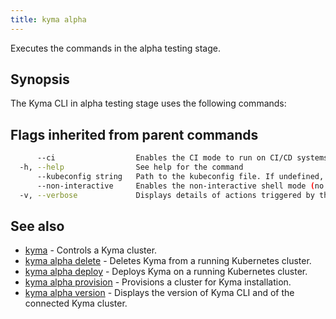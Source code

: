 ```yaml
---
title: kyma alpha
---
```


Executes the commands in the alpha testing stage.

## Synopsis

The Kyma CLI in alpha testing stage uses the following commands:

## Flags inherited from parent commands

```bash
      --ci                  Enables the CI mode to run on CI/CD systems. It avoids any user interaction (such as no dialog prompts) and ensures that logs are formatted properly in log files (such as no spinners for CLI steps).
  -h, --help                See help for the command
      --kubeconfig string   Path to the kubeconfig file. If undefined, Kyma CLI uses the KUBECONFIG environment variable, or falls back "/$HOME/.kube/config".
      --non-interactive     Enables the non-interactive shell mode (no colorized output, no spinner)
  -v, --verbose             Displays details of actions triggered by the command.
```

## See also

* [kyma](#kyma-kyma)	 - Controls a Kyma cluster.
* [kyma alpha delete](#kyma-alpha-delete-kyma-alpha-delete)	 - Deletes Kyma from a running Kubernetes cluster.
* [kyma alpha deploy](#kyma-alpha-deploy-kyma-alpha-deploy)	 - Deploys Kyma on a running Kubernetes cluster.
* [kyma alpha provision](#kyma-alpha-provision-kyma-alpha-provision)	 - Provisions a cluster for Kyma installation.
* [kyma alpha version](#kyma-alpha-version-kyma-alpha-version)	 - Displays the version of Kyma CLI and of the connected Kyma cluster.

